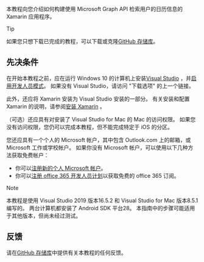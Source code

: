 <!-- markdownlint-disable MD002 MD041 -->

本教程向您介绍如何构建使用 Microsoft Graph API 检索用户的日历信息的 Xamarin 应用程序。

> [!TIP]
> 如果您只想下载已完成的教程，可以下载或克隆[GitHub 存储库](https://github.com/microsoftgraph/msgraph-training-xamarin)。

## <a name="prerequisites"></a>先决条件

在开始本教程之前，应在运行 Windows 10 的计算机上安装[Visual Studio](https://visualstudio.microsoft.com/vs/) ，并[启用开发人员模式](https://docs.microsoft.com/windows/uwp/get-started/enable-your-device-for-development)。 如果没有 Visual Studio，请访问 "下载选项" 的上一个链接。

此外，还应将 Xamarin 安装为 Visual Studio 安装的一部分。 有关安装和配置 Xamarin 的说明，请参阅[安装 Xamarin](/xamarin/cross-platform/get-started/installation) 。

（可选）还应具有对安装了 Visual Studio for Mac 的 Mac 的访问权限。 如果您没有访问权限，您仍可以完成本教程，但不能完成特定于 iOS 的分区。

您还应具有一个个人的 Microsoft 帐户，其中包含 Outlook.com 上的邮箱，或 Microsoft 工作或学校帐户。 如果你没有 Microsoft 帐户，可以使用以下几种方法获取免费帐户：

- 你可以[注册新的个人 Microsoft 帐户](https://signup.live.com/signup?wa=wsignin1.0&rpsnv=12&ct=1454618383&rver=6.4.6456.0&wp=MBI_SSL_SHARED&wreply=https://mail.live.com/default.aspx&id=64855&cbcxt=mai&bk=1454618383&uiflavor=web&uaid=b213a65b4fdc484382b6622b3ecaa547&mkt=E-US&lc=1033&lic=1)。
- 你可以[注册 office 365 开发人员计划](https://developer.microsoft.com/office/dev-program)以获取免费的 office 365 订阅。

> [!NOTE]
> 本教程是使用 Visual Studio 2019 版本16.5.2 和 Visual Studio for Mac 版本8.5.1 编写的。 两台计算机都安装了 Android SDK 平台28。 本指南中的步骤可能适用于其他版本，但尚未经过测试。

## <a name="feedback"></a>反馈

请在[GitHub 存储库](https://github.com/microsoftgraph/msgraph-training-xamarin)中提供有关本教程的任何反馈。
